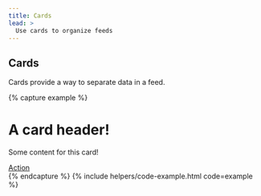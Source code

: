 ```yaml
---
title: Cards
lead: >
  Use cards to organize feeds
---
```


## Cards

Cards provide a way to separate data in a feed.

{% capture example %}
<div class='lg-card'>
  <div class='grid-row flex-row flex-align-end'>
    <div class='mobile-lg:grid-col-10'>
      <h1 class='margin-bottom-05'>A card header!</h1>
      <p class='margin-top-05'>Some content for this card!</p>
    </div>
    <div class='mobile-lg:grid-col-2 text-right'>
      <a href='#' class='usa-button usa-button--outline'>Action</a>
    </div>
  </div>
</div>
{% endcapture %}
{% include helpers/code-example.html code=example %}
